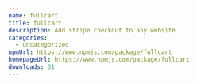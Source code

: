 ```yaml
---
name: fullcart
title: fullcart
description: Add stripe checkout to any website
categories:
  - uncategorized
npmUrl: https://www.npmjs.com/package/fullcart
homepageUrl: https://www.npmjs.com/package/fullcart
downloads: 31
---
```

